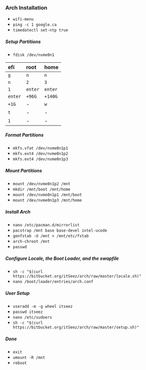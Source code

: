 ### Arch Installation

- `wifi-menu`
- `ping -c 1 google.ca`
- `timedatectl set-ntp true`

##### Setup Partitions

- `fdisk /dev/nvme0n1`

|efi    |root   |home   |
|:------|:------|:------|
|`g`    |`n`    |`n`    |
|`n`    |`2`    |`3`    |
|`1`    |`enter`|`enter`|
|`enter`|`+96G` |`+140G`|
|`+1G`  |-      |`w`    |
|`t`    |-      |-      |
|`1`    |-      |-      |

##### Format Partitions

- `mkfs.vfat /dev/nvme0n1p1`
- `mkfs.ext4 /dev/nvme0n1p2`
- `mkfs.ext4 /dev/nvme0n1p3`

##### Mount Partitions

- `mount /dev/nvme0n1p2 /mnt`
- `mkdir /mnt/boot /mnt/home`
- `mount /dev/nvme0n1p1 /mnt/boot`
- `mount /dev/nvme0n1p3 /mnt/home`

##### Install Arch

- `nano /etc/pacman.d/mirrorlist`
- `pacstrap /mnt base base-devel intel-ucode`
- `genfstab -U /mnt > /mnt/etc/fstab`
- `arch-chroot /mnt`
- `passwd`

##### Configure Locale, the Boot Loader, and the swapfile

- `sh -c "$(curl https://bitbucket.org/itSeez/arch/raw/master/locale.sh)"`
- `nano /boot/loader/entries/arch.conf`

##### User Setup

- `useradd -m -g wheel itseez`
- `passwd itseez`
- `nano /etc/sudoers`
- `sh -c "$(curl https://bitbucket.org/itSeez/arch/raw/master/setup.sh)"`

##### Done

- `exit`
- `umount -R /mnt`
- `reboot`
